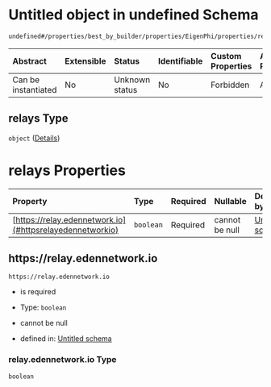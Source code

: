 # Untitled object in undefined Schema

```txt
undefined#/properties/best_by_builder/properties/EigenPhi/properties/relays
```



| Abstract            | Extensible | Status         | Identifiable | Custom Properties | Additional Properties | Access Restrictions | Defined In                                                         |
| :------------------ | :--------- | :------------- | :----------- | :---------------- | :-------------------- | :------------------ | :----------------------------------------------------------------- |
| Can be instantiated | No         | Unknown status | No           | Forbidden         | Allowed               | none                | [Bid.schema.json\*](../out/Bid.schema.json "open original schema") |

## relays Type

`object` ([Details](bid-properties-best_by_builder-properties-eigenphi-properties-relays.md))

# relays Properties

| Property                                                 | Type      | Required | Nullable       | Defined by                                                                                                                                                                                                                                     |
| :------------------------------------------------------- | :-------- | :------- | :------------- | :--------------------------------------------------------------------------------------------------------------------------------------------------------------------------------------------------------------------------------------------- |
| [https://relay.edennetwork.io](#httpsrelayedennetworkio) | `boolean` | Required | cannot be null | [Untitled schema](bid-properties-best_by_builder-properties-eigenphi-properties-relays-properties-relayedennetworkio.md "undefined#/properties/best_by_builder/properties/EigenPhi/properties/relays/properties/https://relay.edennetwork.io") |

## https\://relay.edennetwork.io



`https://relay.edennetwork.io`

* is required

* Type: `boolean`

* cannot be null

* defined in: [Untitled schema](bid-properties-best_by_builder-properties-eigenphi-properties-relays-properties-relayedennetworkio.md "undefined#/properties/best_by_builder/properties/EigenPhi/properties/relays/properties/https://relay.edennetwork.io")

### relay.edennetwork.io Type

`boolean`

